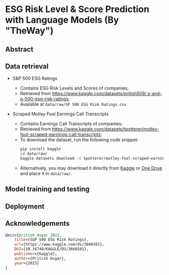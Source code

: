 # ESG Risk Level & Score Prediction with Language Models (By "TheWay")

## Abstract

## Data retrieval

- S&P 500 ESG Ratings
    - Contains ESG Risk Levels and Scores of companies;
    - Retrieved from https://www.kaggle.com/datasets/pritish509/.s-and-p-500-esg-risk-ratings;
    - Available at `data/raw/SP 500 ESG Risk Ratings.csv`.

- Scraped Motley Fool Earnings Call Transcripts
    - Contains Earnings Call Transcripts of companies;
    - Retrieved from https://www.kaggle.com/datasets/tpotterer/motley-fool-scraped-earnings-call-transcripts;
    - To download the dataset, run the following code snippet:
        ```bash
        pip install kaggle
        cd data/raw/
        kaggle datasets download -d tpotterer/motley-fool-scraped-earnings-call-transcripts
        ```
    - Alternatively, you may download it directly from [Kaggle](https://www.kaggle.com/datasets/tpotterer/motley-fool-scraped-earnings-call-transcripts) or [One Drive](https://connecthkuhk-my.sharepoint.com/:u:/g/personal/kathy09_connect_hku_hk/Ec35IH7l5kJBtMUkAjbn4l4BIKstenmtn4_IyzE7Sw08Jw?e=XgfpP0) and place it in  `data/raw/`.

## Model training and testing

## Deployment

## Acknowledgements
```bibtex
@misc{pritish_dugar_2023,
	title={S&P 500 ESG Risk Ratings},
	url={https://www.kaggle.com/ds/3660201},
	DOI={10.34740/KAGGLE/DS/3660201},
	publisher={Kaggle},
	author={Pritish Dugar},
	year={2023}
}
```

